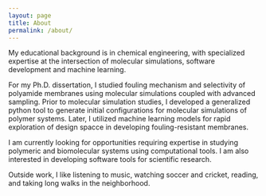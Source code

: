 ```yaml
---
layout: page
title: About
permalink: /about/
---
```




My educational background is in chemical engineering, with specialized expertise at the intersection of molecular simulations, software development and machine learning.

For my Ph.D. dissertation, I studied fouling mechanism and selectivity of polyamide membranes using molecular simulations coupled with advanced sampling. Prior to molecular simulation studies, I developed a generalized python tool to generate initial configurations for molecular simulations of polymer systems. Later, I utilized machine learning models for rapid exploration of design spacce in developing fouling-resistant membranes.

I am currently looking for opportunities requiring expertise in studying polymeric and biomolecular systems using computational tools. I am also interested in developing software tools for scientific research.

Outside work, I like listening to music, watching soccer and cricket, reading, and taking long walks in the neighborhood.


